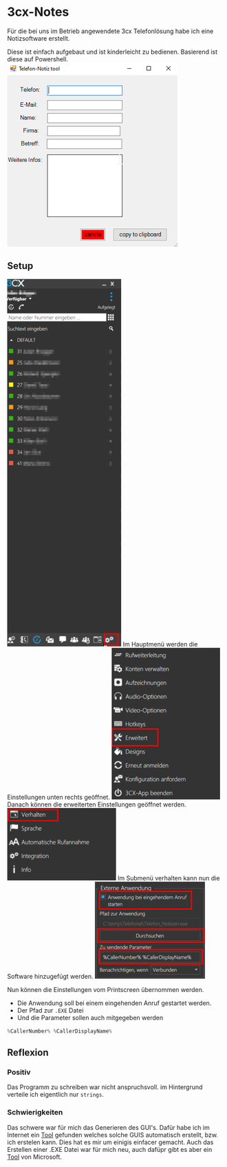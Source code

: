 # 3cx-Notes
Für die bei uns im Betrieb angewendete 3cx Telefonlösung habe ich eine Notizsoftware erstellt. 

Diese ist einfach aufgebaut und ist kinderleicht zu bedienen. Basierend ist diese auf Powershell. 
<img src="./bin/tool.png">

## Setup
<img src="./bin/3cx_main.png">
Im Hauptmenü werden die Einstellungen unten rechts geöffnet. 
<img src="./bin/3cx_erweitert.png">
Danach können die erweiterten Einstellungen geöffnet werden.
<img src="./bin/3cx_verhalten.png">
Im Submenü verhalten kann nun die Software hinzugefügt werden. 
<img src="./bin/3cx_settings.png">

Nun können die Einstellungen vom Printscreen übernommen werden. 

- Die Anwendung soll bei einem eingehenden Anruf gestartet werden. 
- Der Pfad zur `.EXE` Datei
- Und die Parameter sollen auch mitgegeben werden
```ps1
%CallerNumber% %CallerDisplayName%
```

## Reflexion

### Positiv

Das Programm zu schreiben war nicht anspruchsvoll. im Hintergrund verteile ich eigentlich nur `strings`.

### Schwierigkeiten

Das schwere war für mich das Generieren des GUI's. Dafür habe ich im Internet ein [Tool](https://poshgui.com/Editor?Tab=1) gefunden welches solche GUIS automatisch erstellt, bzw. ich erstelen kann. Dies hat es mir um einigis einfacer gemacht. Auch das Erstellen einer .EXE Datei war für mich neu, auch dafüpr gibt es aber ein [Tool](https://gallery.technet.microsoft.com/scriptcenter/PS2EXE-GUI-Convert-e7cb69d5) von Microsoft. 